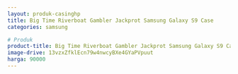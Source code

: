 ```yaml
---
layout: produk-casinghp
title: Big Time Riverboat Gambler Jackprot Samsung Galaxy S9 Case
categories: samsung

# Produk
product-title: Big Time Riverboat Gambler Jackprot Samsung Galaxy S9 Case
image-drive: 13vzxZfklEcn79w4nwcyBXe4GYaPVpuut
harga: 90000
---
```

